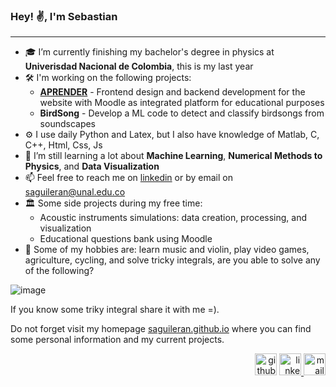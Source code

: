 ### Hey! ✌, I'm Sebastian 

---

- 🎓  I’m currently finishing my bachelor's degree in physics at **Univerisdad Nacional de Colombia**, this is my last year
- 🛠️  I'm working on the following projects:
  - [**APRENDER**](https://preparatorioaprender.co) - Frontend design and backend development for the  website with Moodle as integrated platform for educational purposes
  - **BirdSong** - Develop a ML code to detect and classify birdsongs from soundscapes 
- ⚙️  I use daily Python and Latex, but I also have knowledge of Matlab, C, C++, Html, Css, Js
- 📗  I’m still learning a lot about **Machine Learning**, **Numerical Methods to Physics**, and **Data Visualization** 
- 📫  Feel free to reach me on [linkedin](https://www.linkedin.com/in/serge-koudoro) or by email on [saguileran@unal.edu.co](mailto:saguileran@unal.edu.co)
- 🏛️  Some side projects during my free time:
  - Acoustic instruments simulations: data creation, processing, and visualization
  - Educational questions bank using Moodle
- 🧩 Some of my hobbies are: learn music and violin, play video games, agriculture, cycling, and solve tricky integrals, are you able to solve any of the following?

![image](https://user-images.githubusercontent.com/42812846/159194691-8ae39e5f-e2ed-47e6-ab5b-8c93afcc879a.png)

If you know some triky integral share it with me =).

Do not forget visit my homepage [saguileran.github.io](https://saguileran.github.io/) where you can find some personal information and my current projects. 


<div align="right">
  <a href="https://github.com/saguileran"> <img src='https://cdn.jsdelivr.net/npm/simple-icons@3.0.1/icons/github.svg' alt='github' height='35' ></a>  
  <a href="https://www.linkedin.com/in/saguileran"><img src='https://cdn-icons-png.flaticon.com/512/174/174857.png' alt='linkedin' height='35'> </a>  
  <a href="mailto:saguileran@unal.edu.co"><img src='https://icons-for-free.com/iconfiles/png/512/email+envelope+letter+mail+messages+icon-1320196712706027480.png' alt='mail' height='35'></a>
</div>
